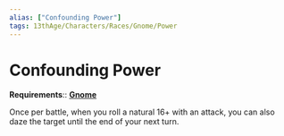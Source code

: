 ```yaml
---
alias: ["Confounding Power"]
tags: 13thAge/Characters/Races/Gnome/Power
---
```

# Confounding Power

__Requirements__:: __[Gnome](../Gnome.md)__

Once per battle, when you roll a natural 16+ with an attack, you can also daze the target until the end of your next turn.